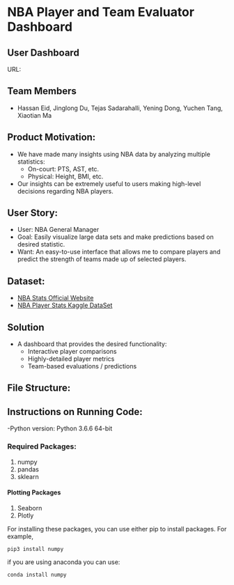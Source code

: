 # NBA Player and Team Evaluator Dashboard

## User Dashboard
URL: 

## Team Members
- Hassan Eid, Jinglong Du, Tejas Sadarahalli, Yening Dong, Yuchen Tang, Xiaotian Ma

## Product Motivation:
* We have made many insights using NBA data by analyzing multiple statistics:
     * On-court: PTS, AST, etc.
     * Physical: Height, BMI, etc. 
* Our insights can be extremely useful to users making high-level decisions regarding NBA players.

## User Story:
* User: NBA General Manager
* Goal: Easily visualize large data sets and make predictions based on desired statistic.
* Want: An easy-to-use interface that allows me to compare players and predict the strength of teams made up of selected players.

## Dataset:

* [NBA Stats Official Website](https://stats.nba.com)
* [NBA Player Stats Kaggle DataSet](https://www.kaggle.com/drgilermo/nba-players-stats)

## Solution 
* A dashboard that provides the desired functionality:
    * Interactive player comparisons
    * Highly-detailed player metrics
    * Team-based evaluations / predictions

## File Structure:



## Instructions on Running Code:

-Python version: Python 3.6.6 64-bit

### Required Packages:

1. numpy
2. pandas
3. sklearn

#### Plotting Packages

1. Seaborn
2. Plotly 

For installing these packages, you can use either pip to install packages. For example,
```
pip3 install numpy
```
if you are using anaconda you can use:

```
conda install numpy
```
